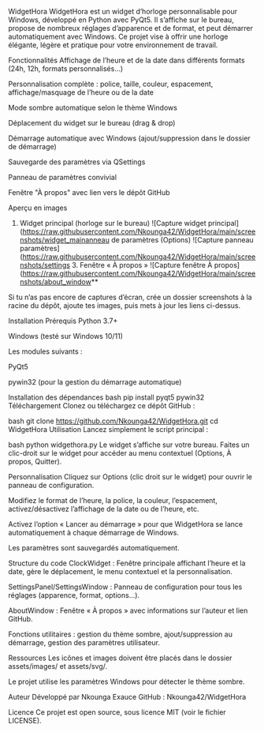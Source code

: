 WidgetHora
WidgetHora est un widget d’horloge personnalisable pour Windows, développé en Python avec PyQt5. Il s’affiche sur le bureau, propose de nombreux réglages d’apparence et de format, et peut démarrer automatiquement avec Windows.
Ce projet vise à offrir une horloge élégante, légère et pratique pour votre environnement de travail.

Fonctionnalités
Affichage de l’heure et de la date dans différents formats (24h, 12h, formats personnalisés…)

Personnalisation complète : police, taille, couleur, espacement, affichage/masquage de l’heure ou de la date

Mode sombre automatique selon le thème Windows

Déplacement du widget sur le bureau (drag & drop)

Démarrage automatique avec Windows (ajout/suppression dans le dossier de démarrage)

Sauvegarde des paramètres via QSettings

Panneau de paramètres convivial

Fenêtre "À propos" avec lien vers le dépôt GitHub

Aperçu en images
1. Widget principal (horloge sur le bureau)
![Capture widget principal](https://raw.githubusercontent.com/Nkounga42/WidgetHora/main/screenshots/widget_mainanneau de paramètres (Options)
![Capture panneau paramètres](https://raw.githubusercontent.com/Nkounga42/WidgetHora/main/screenshots/settings 3. Fenêtre « À propos »
![Capture fenêtre À propos](https://raw.githubusercontent.com/Nkounga42/WidgetHora/main/screenshots/about_window**

Si tu n’as pas encore de captures d’écran, crée un dossier screenshots à la racine du dépôt, ajoute tes images, puis mets à jour les liens ci-dessus.

Installation
Prérequis
Python 3.7+

Windows (testé sur Windows 10/11)

Les modules suivants :

PyQt5

pywin32 (pour la gestion du démarrage automatique)

Installation des dépendances
bash
pip install pyqt5 pywin32
Téléchargement
Clonez ou téléchargez ce dépôt GitHub :

bash
git clone https://github.com/Nkounga42/WidgetHora.git
cd WidgetHora
Utilisation
Lancez simplement le script principal :

bash
python widgethora.py
Le widget s’affiche sur votre bureau.
Faites un clic-droit sur le widget pour accéder au menu contextuel (Options, À propos, Quitter).

Personnalisation
Cliquez sur Options (clic droit sur le widget) pour ouvrir le panneau de configuration.

Modifiez le format de l’heure, la police, la couleur, l’espacement, activez/désactivez l’affichage de la date ou de l’heure, etc.

Activez l’option « Lancer au démarrage » pour que WidgetHora se lance automatiquement à chaque démarrage de Windows.

Les paramètres sont sauvegardés automatiquement.

Structure du code
ClockWidget : Fenêtre principale affichant l’heure et la date, gère le déplacement, le menu contextuel et la personnalisation.

SettingsPanel/SettingsWindow : Panneau de configuration pour tous les réglages (apparence, format, options…).

AboutWindow : Fenêtre « À propos » avec informations sur l’auteur et lien GitHub.

Fonctions utilitaires : gestion du thème sombre, ajout/suppression au démarrage, gestion des paramètres utilisateur.

Ressources
Les icônes et images doivent être placés dans le dossier assets/images/ et assets/svg/.

Le projet utilise les paramètres Windows pour détecter le thème sombre.

Auteur
Développé par Nkounga Exauce
GitHub : Nkounga42/WidgetHora

Licence
Ce projet est open source, sous licence MIT (voir le fichier LICENSE).
